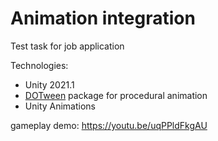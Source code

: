 # Animation integration
Test task for job application

Technologies:
- Unity 2021.1
- [DOTween](http://dotween.demigiant.com/) package for procedural animation
- Unity Animations

gameplay demo: https://youtu.be/uqPPldFkgAU


